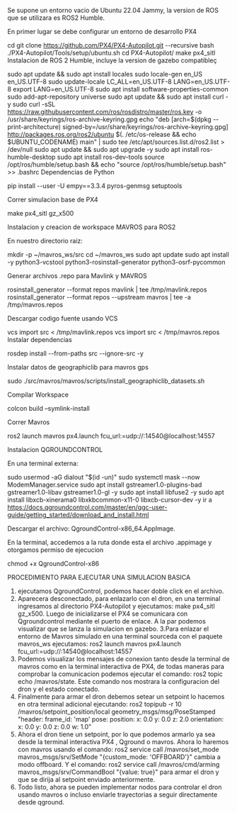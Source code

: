 Se supone un entorno vacio de Ubuntu 22.04 Jammy, la version de ROS que se utilizara es ROS2 Humble.

En primer lugar se debe configurar un entorno de desarrollo PX4

cd
git clone https://github.com/PX4/PX4-Autopilot.git --recursive
bash ./PX4-Autopilot/Tools/setup/ubuntu.sh
cd PX4-Autopilot/
make px4_sitl
Instalacion de ROS 2 Humble, incluye la version de gazebo compatibleç

sudo apt update && sudo apt install locales
sudo locale-gen en_US en_US.UTF-8
sudo update-locale LC_ALL=en_US.UTF-8 LANG=en_US.UTF-8
export LANG=en_US.UTF-8
sudo apt install software-properties-common
sudo add-apt-repository universe
sudo apt update && sudo apt install curl -y
sudo curl -sSL https://raw.githubusercontent.com/ros/rosdistro/master/ros.key -o /usr/share/keyrings/ros-archive-keyring.gpg
echo "deb [arch=$(dpkg --print-architecture) signed-by=/usr/share/keyrings/ros-archive-keyring.gpg] http://packages.ros.org/ros2/ubuntu $(. /etc/os-release && echo $UBUNTU_CODENAME) main" | sudo tee /etc/apt/sources.list.d/ros2.list > /dev/null
sudo apt update && sudo apt upgrade -y
sudo apt install ros-humble-desktop
sudo apt install ros-dev-tools
source /opt/ros/humble/setup.bash && echo "source /opt/ros/humble/setup.bash" >> .bashrc
Dependencias de Python

pip install --user -U empy==3.3.4 pyros-genmsg setuptools

Correr simulacion base de PX4

make px4_sitl gz_x500

Instalacion y creacion de workspace MAVROS para ROS2

En nuestro directorio raiz:

mkdir -p ~/mavros_ws/src
cd ~/mavros_ws
sudo apt update
sudo apt install -y python3-vcstool python3-rosinstall-generator python3-osrf-pycommon

Generar archivos .repo para Mavlink y MAVROS

rosinstall_generator --format repos mavlink | tee /tmp/mavlink.repos
rosinstall_generator --format repos --upstream mavros | tee -a /tmp/mavros.repos

Descargar codigo fuente usando VCS

vcs import src < /tmp/mavlink.repos
vcs import src < /tmp/mavros.repos
Instalar dependencias

rosdep install --from-paths src --ignore-src -y

Instalar datos de geographiclib para mavros gps

sudo ./src/mavros/mavros/scripts/install_geographiclib_datasets.sh

Compilar Workspace

colcon build –symlink-install

Correr Mavros

ros2 launch mavros px4.launch fcu_url:=udp://:14540@localhost:14557

Instalacion QGROUNDCONTROL

En una terminal externa:

sudo usermod -aG dialout "$(id -un)"
sudo systemctl mask --now ModemManager.service
sudo apt install gstreamer1.0-plugins-bad gstreamer1.0-libav gstreamer1.0-gl -y
sudo apt install libfuse2 -y
sudo apt install libxcb-xinerama0 libxkbcommon-x11-0 libxcb-cursor-dev -y
ir a https://docs.qgroundcontrol.com/master/en/qgc-user-guide/getting_started/download_and_install.html

Descargar el archivo: QgroundControl-x86_64.AppImage.

En la terminal, accedemos a la ruta donde esta el archivo .appimage y otorgamos permiso de ejecucion

chmod +x QgroundControl-x86

PROCEDIMIENTO PARA EJECUTAR UNA SIMULACION BASICA

1. ejecutamos QgroundControl, podemos hacer doble click en el archivo.
2. Aparecera desconectado, para enlazarlo con el dron, en una terminal ingresamos al directorio PX4-Autopilot y ejecutamos: make px4_sitl gz_x500. Luego de inicializarse el PX4 se comunicara con Qgroundcontrol mediante el puerto de enlace. A la par podemos visualizar que se lanza la simulacion en gazebo.
3.Para enlazar el entorno de Mavros simulado en una terminal sourceda con el paquete mavros_ws ejecutamos: ros2 launch mavros px4.launch fcu_url:=udp://:14540@localhost:14557
4. Podemos visualizar los mensajes de conexion tanto desde la terminal de mavros como en la terminal interactiva de PX4, de todas maneras para comprobar la comunicacion podemos ejecutar el comando: ros2 topic echo /mavros/state. Este comando nos mostrara la configuracion del dron y el estado conectado.
5. Finalmente para armar el dron debemos setear un setpoint lo hacemos en otra terminal adicional ejecutando: ros2 topipub -r 10 /mavros/setpoint_position/local geometry_msgs/msg/PoseStamped "header:
  frame_id: 'map'
pose:
  position:
    x: 0.0
    y: 0.0
    z: 2.0
  orientation:
    x: 0.0
    y: 0.0
    z: 0.0
    w: 1.0"
6. Ahora el dron tiene un setpoint, por lo que podemos armarlo ya sea desde la terminal interactiva PX4 , Qground o mavros. Ahora lo haremos con mavros usando el comando:
ros2 service call /mavros/set_mode mavros_msgs/srv/SetMode "{custom_mode: 'OFFBOARD'}" cambia a modo offboard. Y el comando: ros2 service call /mavros/cmd/arming mavros_msgs/srv/CommandBool "{value: true}" para armar el dron y que se dirija al setpoint enviado anteriormente.
7. Todo listo, ahora se pueden implementar nodos para controlar el dron usando mavros o incluso enviarle trayectorias a seguir directamente desde qground.
